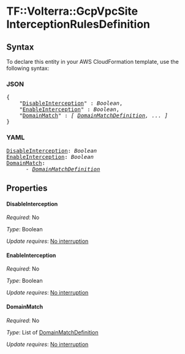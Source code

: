 # TF::Volterra::GcpVpcSite InterceptionRulesDefinition

## Syntax

To declare this entity in your AWS CloudFormation template, use the following syntax:

### JSON

<pre>
{
    "<a href="#disableinterception" title="DisableInterception">DisableInterception</a>" : <i>Boolean</i>,
    "<a href="#enableinterception" title="EnableInterception">EnableInterception</a>" : <i>Boolean</i>,
    "<a href="#domainmatch" title="DomainMatch">DomainMatch</a>" : <i>[ <a href="domainmatchdefinition.md">DomainMatchDefinition</a>, ... ]</i>
}
</pre>

### YAML

<pre>
<a href="#disableinterception" title="DisableInterception">DisableInterception</a>: <i>Boolean</i>
<a href="#enableinterception" title="EnableInterception">EnableInterception</a>: <i>Boolean</i>
<a href="#domainmatch" title="DomainMatch">DomainMatch</a>: <i>
      - <a href="domainmatchdefinition.md">DomainMatchDefinition</a></i>
</pre>

## Properties

#### DisableInterception

_Required_: No

_Type_: Boolean

_Update requires_: [No interruption](https://docs.aws.amazon.com/AWSCloudFormation/latest/UserGuide/using-cfn-updating-stacks-update-behaviors.html#update-no-interrupt)

#### EnableInterception

_Required_: No

_Type_: Boolean

_Update requires_: [No interruption](https://docs.aws.amazon.com/AWSCloudFormation/latest/UserGuide/using-cfn-updating-stacks-update-behaviors.html#update-no-interrupt)

#### DomainMatch

_Required_: No

_Type_: List of <a href="domainmatchdefinition.md">DomainMatchDefinition</a>

_Update requires_: [No interruption](https://docs.aws.amazon.com/AWSCloudFormation/latest/UserGuide/using-cfn-updating-stacks-update-behaviors.html#update-no-interrupt)

